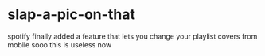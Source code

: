 # slap-a-pic-on-that
spotify finally added a feature that lets you change your playlist covers from mobile sooo this is useless now
